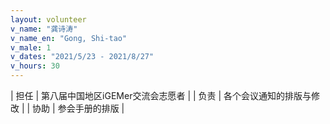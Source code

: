 ```yaml
---
layout: volunteer
v_name: "龚诗涛"
v_name_en: "Gong, Shi-tao"
v_male: 1
v_dates: "2021/5/23 - 2021/8/27"
v_hours: 30
---
```



| 担任 | 第八届中国地区iGEMer交流会志愿者 |
| 负责 | 各个会议通知的排版与修改  |
| 协助 | 参会手册的排版 |